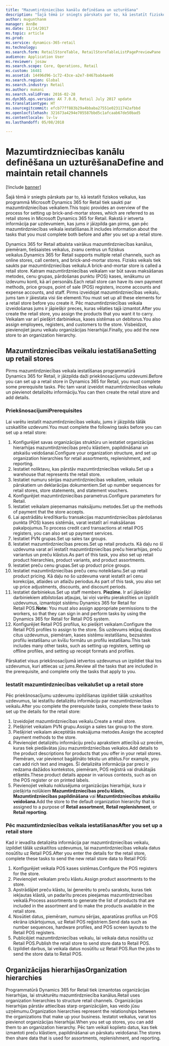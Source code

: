 ```yaml
---
title: "Mazumtirdzniecības kanālu definēšana un uzturēšana"
description: "Šajā tēmā ir sniegts pārskats par to, kā iestatīt fiziskos veikalus, kas programmā Microsoft Dynamics 365 for Retail tiek saukti par mazumtirdzniecības veikaliem. Rakstā ir ietverta informācija par uzdevumiem, kas jums ir jāizpilda gan pirms, gan pēc mazumtirdzniecības veikala iestatīšanas."
author: mugunthanm
manager: AnnBe
ms.date: 11/14/2017
ms.topic: article
ms.prod: 
ms.service: dynamics-365-retail
ms.technology: 
ms.search.form: RetailStoreTable, RetailStoreTableListPagePreviewPane
audience: Application User
ms.reviewer: josaw
ms.search.scope: Core, Operations, Retail
ms.custom: 16481
ms.assetid: 14496d96-1c72-43ce-a2e7-8467bab4ae46
ms.search.region: Global
ms.search.industry: Retail
ms.author: mumani
ms.search.validFrom: 2016-02-28
ms.dyn365.ops.version: AX 7.0.0, Retail July 2017 update
ms.translationtype: HT
ms.sourcegitcommit: efcb77ff883b29a4bbaba27551e02311742afbbd
ms.openlocfilehash: 321673a4294e705587bbd5c1afcaab67de50bad5
ms.contentlocale: lv-lv
ms.lasthandoff: 05/08/2018

---
```


# <a name="define-and-maintain-retail-channels"></a><span data-ttu-id="47b8d-104">Mazumtirdzniecības kanālu definēšana un uzturēšana</span><span class="sxs-lookup"><span data-stu-id="47b8d-104">Define and maintain retail channels</span></span>

[!include [banner](includes/banner.md)]

<span data-ttu-id="47b8d-105">Šajā tēmā ir sniegts pārskats par to, kā iestatīt fiziskos veikalus, kas programmā Microsoft Dynamics 365 for Retail tiek saukti par mazumtirdzniecības veikaliem.</span><span class="sxs-lookup"><span data-stu-id="47b8d-105">This topic provides an overview of the process for setting up brick-and-mortar stores, which are referred to as retail stores in Microsoft Dynamics 365 for Retail.</span></span> <span data-ttu-id="47b8d-106">Rakstā ir ietverta informācija par uzdevumiem, kas jums ir jāizpilda gan pirms, gan pēc mazumtirdzniecības veikala iestatīšanas.</span><span class="sxs-lookup"><span data-stu-id="47b8d-106">It includes information about the tasks that you must complete both before and after you set up a retail store.</span></span>

<span data-ttu-id="47b8d-107">Dynamics 365 for Retail atbalsta vairākus mazumtirdzniecības kanālus, piemēram, tiešsaistes veikalus, zvanu centrus un fiziskus veikalus.</span><span class="sxs-lookup"><span data-stu-id="47b8d-107">Dynamics 365 for Retail supports multiple retail channels, such as online stores, call centers, and brick-and-mortar stores.</span></span> <span data-ttu-id="47b8d-108">Fizisks veikals tiek saukts par mazumtirdzniecības veikalu.</span><span class="sxs-lookup"><span data-stu-id="47b8d-108">A brick-and-mortar store is called a retail store.</span></span> <span data-ttu-id="47b8d-109">Katram mazumtirdzniecības veikalam var būt savas maksāšanas metodes, cenu grupas, pārdošanas punktu (POS) kases, ienākumu un izdevumu konti, kā arī personāls.</span><span class="sxs-lookup"><span data-stu-id="47b8d-109">Each retail store can have its own payment methods, price groups, point of sale (POS) registers, income accounts and expense accounts, and staff.</span></span> <span data-ttu-id="47b8d-110">Pirms izveidojat mazumtirdzniecības veikalu, jums tam ir jāiestata visi šie elementi.</span><span class="sxs-lookup"><span data-stu-id="47b8d-110">You must set up all these elements for a retail store before you create it.</span></span> <span data-ttu-id="47b8d-111">Pēc mazumtirdzniecības veikala izveidošanas jums ir jāpiešķir preces, kuras vēlaties tajā izmantot.</span><span class="sxs-lookup"><span data-stu-id="47b8d-111">After you create the retail store, you assign the products that you want it to carry.</span></span> <span data-ttu-id="47b8d-112">Veikalam var arī piešķirt darbiniekus, kases sistēmas un debitorus.</span><span class="sxs-lookup"><span data-stu-id="47b8d-112">You also assign employees, registers, and customers to the store.</span></span> <span data-ttu-id="47b8d-113">Visbeidzot, pievienojiet jaunu veikalu organizācijas hierarhijai.</span><span class="sxs-lookup"><span data-stu-id="47b8d-113">Finally, you add the new store to an organization hierarchy.</span></span>

## <a name="setting-up-retail-stores"></a><span data-ttu-id="47b8d-114">Mazumtirdzniecības veikalu iestatīšana</span><span class="sxs-lookup"><span data-stu-id="47b8d-114">Setting up retail stores</span></span>
<span data-ttu-id="47b8d-115">Pirms mazumtirdzniecības veikala iestatīšanas programmatūrā Dynamics 365 for Retail, ir jāizpilda daži priekšnosacījumu uzdevumi.</span><span class="sxs-lookup"><span data-stu-id="47b8d-115">Before you can set up a retail store in Dynamics 365 for Retail, you must complete some prerequisite tasks.</span></span> <span data-ttu-id="47b8d-116">Pēc tam varat izveidot mazumtirdzniecības veikalu un pievienot detalizētu informāciju.</span><span class="sxs-lookup"><span data-stu-id="47b8d-116">You can then create the retail store and add details.</span></span>

### <a name="prerequisites"></a><span data-ttu-id="47b8d-117">Priekšnosacījumi</span><span class="sxs-lookup"><span data-stu-id="47b8d-117">Prerequisites</span></span>

<span data-ttu-id="47b8d-118">Lai varētu iestatīt mazumtirdzniecības veikalu, jums ir jāizpilda tālāk uzskaitītie uzdevumi.</span><span class="sxs-lookup"><span data-stu-id="47b8d-118">You must complete the following tasks before you can set up a retail store:</span></span>

1.  <span data-ttu-id="47b8d-119">Konfigurējiet savas organizācijas struktūru un iestatiet organizācijas hierarhijas mazumtirdzniecības preču klāstiem, papildināšanai un atskaišu veidošanai.</span><span class="sxs-lookup"><span data-stu-id="47b8d-119">Configure your organization structure, and set up organization hierarchies for retail assortments, replenishment, and reporting.</span></span>
2.  <span data-ttu-id="47b8d-120">Iestatiet noliktavu, kas pārstāv mazumtirdzniecības veikalu.</span><span class="sxs-lookup"><span data-stu-id="47b8d-120">Set up a warehouse that represents the retail store.</span></span>
3.  <span data-ttu-id="47b8d-121">Iestatiet numuru sērijas mazumtirdzniecības veikaliem, veikala pārskatiem un deklarācijas dokumentiem.</span><span class="sxs-lookup"><span data-stu-id="47b8d-121">Set up number sequences for retail stores, store statements, and statement vouchers.</span></span>
4.  <span data-ttu-id="47b8d-122">Konfigurējiet mazumtirdzniecības parametrus.</span><span class="sxs-lookup"><span data-stu-id="47b8d-122">Configure parameters for Retail.</span></span>
5.  <span data-ttu-id="47b8d-123">Iestatiet veikalam pieņemamas maksājumu metodes.</span><span class="sxs-lookup"><span data-stu-id="47b8d-123">Set up the methods of payment that the store accepts.</span></span>
6.  <span data-ttu-id="47b8d-124">Lai apstrādātu kredītkaršu transakcijas mazumtirdzniecības pārdošanas punkta (POS) kases sistēmās, varat iestatīt arī maksāšanas pakalpojumus.</span><span class="sxs-lookup"><span data-stu-id="47b8d-124">To process credit card transactions at retail POS registers, you can also set up payment services.</span></span>
7.  <span data-ttu-id="47b8d-125">Iestatiet PVN grupas.</span><span class="sxs-lookup"><span data-stu-id="47b8d-125">Set up sales tax groups.</span></span>
8.  <span data-ttu-id="47b8d-126">Iestatiet mazumtirdzniecības preces.</span><span class="sxs-lookup"><span data-stu-id="47b8d-126">Set up retail products.</span></span> <span data-ttu-id="47b8d-127">Kā daļu no šī uzdevuma varat arī iestatīt mazumtirdzniecības preču hierarhijas, preču variantus un preču klāstus.</span><span class="sxs-lookup"><span data-stu-id="47b8d-127">As part of this task, you also set up retail product hierarchies, product variants, and product assortments.</span></span>
9.  <span data-ttu-id="47b8d-128">Iestatiet preču cenu grupas.</span><span class="sxs-lookup"><span data-stu-id="47b8d-128">Set up product price groups.</span></span>
10. <span data-ttu-id="47b8d-129">Iestatiet mazumtirdzniecības preču cenu noteikšanu.</span><span class="sxs-lookup"><span data-stu-id="47b8d-129">Set up retail product pricing.</span></span> <span data-ttu-id="47b8d-130">Kā daļu no šo uzdevuma varat iestatīt arī cenu korekcijas, atlaides un atlaižu periodus.</span><span class="sxs-lookup"><span data-stu-id="47b8d-130">As part of this task, you also set up price adjustments, discounts, and discount periods.</span></span>
11. <span data-ttu-id="47b8d-131">Iestatiet darbiniekus.</span><span class="sxs-lookup"><span data-stu-id="47b8d-131">Set up staff members.</span></span> <span data-ttu-id="47b8d-132">**Piezīme.** Ir arī jāpiešķir darbiniekiem atbilstošas atļaujas, lai viņi varētu pierakstīties un izpildīt uzdevumus, izmantojot sistēmu Dynamics 365 for Retail for Retail POS.</span><span class="sxs-lookup"><span data-stu-id="47b8d-132">**Note:** You must also assign appropriate permissions to the workers, so that they can sign in and perform tasks by using the Dynamics 365 for Retail for Retail POS system.</span></span>
12. <span data-ttu-id="47b8d-133">Konfigurējiet Retail POS profilus, ko piešķirt veikalam.</span><span class="sxs-lookup"><span data-stu-id="47b8d-133">Configure the Retail POS profiles to assign to the store.</span></span> <span data-ttu-id="47b8d-134">Šis uzdevums iekļauj daudzus citus uzdevumus, piemēram, kases sistēmu iestatīšanu, bezsaistes profilu iestatīšanu un kvīšu formātu un profilu iestatīšanu.</span><span class="sxs-lookup"><span data-stu-id="47b8d-134">This task includes many other tasks, such as setting up registers, setting up offline profiles, and setting up receipt formats and profiles.</span></span>

<span data-ttu-id="47b8d-135">Pārskatiet visus priekšnosacījumā ietvertos uzdevumus un izpildiet tikai tos uzdevumus, kuri attiecas uz jums.</span><span class="sxs-lookup"><span data-stu-id="47b8d-135">Review all the tasks that are included in the prerequisite, and complete only the tasks that apply to you.</span></span>

### <a name="set-up-a-retail-store"></a><span data-ttu-id="47b8d-136">Iestatīt mazumtirdzniecības veikalu</span><span class="sxs-lookup"><span data-stu-id="47b8d-136">Set up a retail store</span></span>

<span data-ttu-id="47b8d-137">Pēc priekšnosacījumu uzdevumu izpildīšanas izpildiet tālāk uzskaitītos uzdevumus, lai iestatītu detalizētu informāciju par mazumtirdzniecības veikalu.</span><span class="sxs-lookup"><span data-stu-id="47b8d-137">After you complete the prerequisite tasks, complete these tasks to set up the details for the retail store:</span></span>

1.  <span data-ttu-id="47b8d-138">Izveidojiet mazumtirdzniecības veikalu.</span><span class="sxs-lookup"><span data-stu-id="47b8d-138">Create a retail store.</span></span>
2.  <span data-ttu-id="47b8d-139">Piešķiriet veikalam PVN grupu.</span><span class="sxs-lookup"><span data-stu-id="47b8d-139">Assign a sales tax group to the store.</span></span>
3.  <span data-ttu-id="47b8d-140">Piešķiriet veikalam akceptētās maksājuma metodes.</span><span class="sxs-lookup"><span data-stu-id="47b8d-140">Assign the accepted payment methods to the store.</span></span>
4.  <span data-ttu-id="47b8d-141">Pievienojiet detalizētu informāciju preču aprakstiem attiecībā uz precēm, kuras tiek piedāvātas jūsu mazumtirdzniecības veikalos.</span><span class="sxs-lookup"><span data-stu-id="47b8d-141">Add details to the product descriptions for products that you offer in your retail stores.</span></span> <span data-ttu-id="47b8d-142">Piemēram, var pievienot bagātināto tekstu un attēlus.</span><span class="sxs-lookup"><span data-stu-id="47b8d-142">For example, you can add rich text and images.</span></span> <span data-ttu-id="47b8d-143">Šī detalizēta informācija par preci ir redzama dažādos kontekstos, piemēram, POS reģistrā vai drukātajās etiķetēs.</span><span class="sxs-lookup"><span data-stu-id="47b8d-143">These product details appear in various contexts, such as on the POS register or on printed labels.</span></span>
5.  <span data-ttu-id="47b8d-144">Pievienojiet veikalu noklusējuma organizācijas hierarhijai, kura ir piešķirta nolūkiem **Mazumtirdzniecības preču klāsts**, **Mazumtirdzniecības papildināšana** vai **Mazumtirdzniecības atskaišu veidošana**.</span><span class="sxs-lookup"><span data-stu-id="47b8d-144">Add the store to the default organization hierarchy that is assigned to a purpose of **Retail assortment**, **Retail replenishment**, or **Retail reporting**.</span></span>

### <a name="after-you-set-up-a-retail-store"></a><span data-ttu-id="47b8d-145">Pēc mazumtirdzniecības veikala iestatīšanas</span><span class="sxs-lookup"><span data-stu-id="47b8d-145">After you set up a retail store</span></span>

<span data-ttu-id="47b8d-146">Kad ir ievadīta detalizēta informācija par mazumtirdzniecības veikalu, izpildiet tālāk uzskaitītos uzdevumus, lai mazumtirdzniecības veikala datus nosūtītu uz Retail POS.</span><span class="sxs-lookup"><span data-stu-id="47b8d-146">After you enter the details for the retail store, complete these tasks to send the new retail store data to Retail POS:</span></span>

1.  <span data-ttu-id="47b8d-147">Konfigurējiet veikala POS kases sistēmas.</span><span class="sxs-lookup"><span data-stu-id="47b8d-147">Configure the POS registers for the store.</span></span>
2.  <span data-ttu-id="47b8d-148">Pievienojiet veikalam preču klāstu.</span><span class="sxs-lookup"><span data-stu-id="47b8d-148">Assign product assortments to the store.</span></span>
3.  <span data-ttu-id="47b8d-149">Apstrādājiet preču klāstu, lai ģenerētu to preču sarakstu, kuras tiek iekļautas klāstā, un padarītu preces pieejamas mazumtirdzniecības veikalā.</span><span class="sxs-lookup"><span data-stu-id="47b8d-149">Process assortments to generate the list of products that are included in the assortment and to make the products available in the retail store.</span></span>
4.  <span data-ttu-id="47b8d-150">Nosūtiet datus, piemēram, numuru sērijas, aparatūras profilus un POS ekrāna izkārtojumus, uz Retail POS reģistriem.</span><span class="sxs-lookup"><span data-stu-id="47b8d-150">Send data such as number sequences, hardware profiles, and POS screen layouts to the Retail POS registers.</span></span>
5.  <span data-ttu-id="47b8d-151">Publicējiet mazumtirdzniecības veikalu, lai veikala datus nosūtītu uz Retail POS.</span><span class="sxs-lookup"><span data-stu-id="47b8d-151">Publish the retail store to send store data to Retail POS.</span></span>
6.  <span data-ttu-id="47b8d-152">Izpildiet darbus, lai veikala datus nosūtītu uz Retail POS.</span><span class="sxs-lookup"><span data-stu-id="47b8d-152">Run the jobs to send the store data to Retail POS.</span></span>

## <a name="organization-hierarchies"></a><span data-ttu-id="47b8d-153">Organizācijas hierarhijas</span><span class="sxs-lookup"><span data-stu-id="47b8d-153">Organization hierarchies</span></span>
<span data-ttu-id="47b8d-154">Programmatūrā Dynamics 365 for Retail tiek izmantotas organizācijas hierarhijas, lai strukturētu mazumtirdzniecība kanālus.</span><span class="sxs-lookup"><span data-stu-id="47b8d-154">Retail uses organization hierarchies to structure retail channels.</span></span> <span data-ttu-id="47b8d-155">Organizācijas hierarhijas pārstāv attiecības starp organizācijām, kas veido jūsu uzņēmumu.</span><span class="sxs-lookup"><span data-stu-id="47b8d-155">Organization hierarchies represent the relationships between the organizations that make up your business.</span></span> <span data-ttu-id="47b8d-156">Iestatot veikalus, varat tos pievienot organizācijas hierarhijai.</span><span class="sxs-lookup"><span data-stu-id="47b8d-156">When you set up stores, you can add them to an organization hierarchy.</span></span> <span data-ttu-id="47b8d-157">Pēc tam veikali koplieto datus, kas tiek izmantoti preču klāstiem, papildināšanai un pārskatu veidošanai.</span><span class="sxs-lookup"><span data-stu-id="47b8d-157">The stores then share data that is used for assortments, replenishment, and reporting.</span></span>




